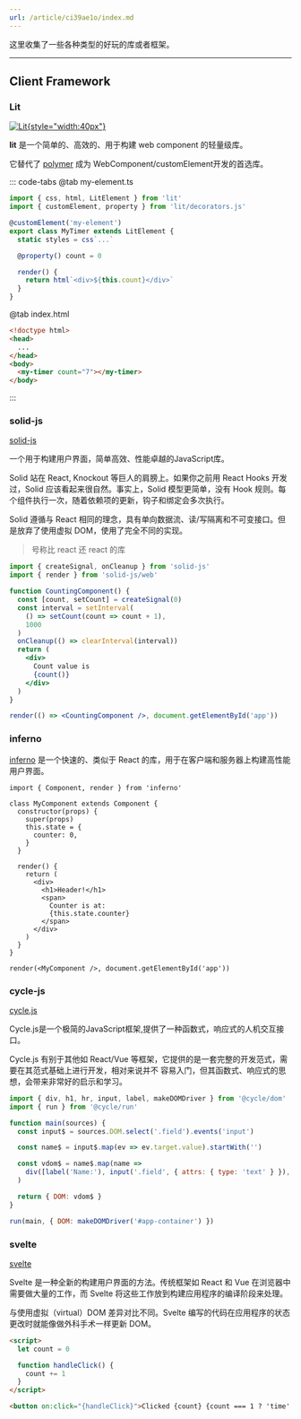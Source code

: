 ```yaml
---
url: /article/ci39ae1o/index.md
---
```

这里收集了一些各种类型的好玩的库或者框架。

***

## Client Framework

### Lit

[![Lit](https://lit.dev/images/logo.svg){style="width:40px"}](https://lit.dev/)

**lit** 是一个简单的、高效的、用于构建 web component 的轻量级库。

它替代了 [polymer](https://github.com/Polymer/polymer) 成为 WebComponent/customElement开发的首选库。

::: code-tabs
@tab my-element.ts

```ts
import { css, html, LitElement } from 'lit'
import { customElement, property } from 'lit/decorators.js'

@customElement('my-element')
export class MyTimer extends LitElement {
  static styles = css`...`

  @property() count = 0

  render() {
    return html`<div>${this.count}</div>`
  }
}
```

@tab index.html

```html
<!doctype html>
<head>
  ...
</head>
<body>
  <my-timer count="7"></my-timer>
</body>
```

:::

### solid-js

[solid-js](https://www.solidjs.com/)

一个用于构建用户界面，简单高效、性能卓越的JavaScript库。

Solid 站在 React, Knockout 等巨人的肩膀上。如果你之前用 React Hooks 开发过，Solid 应该看起来很自然。事实上，Solid 模型更简单，没有 Hook 规则。每个组件执行一次，随着依赖项的更新，钩子和绑定会多次执行。

Solid 遵循与 React 相同的理念，具有单向数据流、读/写隔离和不可变接口。但是放弃了使用虚拟 DOM，使用了完全不同的实现。

> 号称比 react 还 react 的库

```jsx
import { createSignal, onCleanup } from 'solid-js'
import { render } from 'solid-js/web'

function CountingComponent() {
  const [count, setCount] = createSignal(0)
  const interval = setInterval(
    () => setCount(count => count + 1),
    1000
  )
  onCleanup(() => clearInterval(interval))
  return (
    <div>
      Count value is
      {count()}
    </div>
  )
}

render(() => <CountingComponent />, document.getElementById('app'))
```

### inferno

[inferno](https://www.infernojs.org/) 是一个快速的、类似于 React 的库，用于在客户端和服务器上构建高性能用户界面。

```tsx
import { Component, render } from 'inferno'

class MyComponent extends Component {
  constructor(props) {
    super(props)
    this.state = {
      counter: 0,
    }
  }

  render() {
    return (
      <div>
        <h1>Header!</h1>
        <span>
          Counter is at:
          {this.state.counter}
        </span>
      </div>
    )
  }
}

render(<MyComponent />, document.getElementById('app'))
```

### cycle-js

[cycle.js](https://cycle.js.org/)

Cycle.js是一个极简的JavaScript框架,提供了一种函数式，响应式的人机交互接口。

Cycle.js 有别于其他如 React/Vue 等框架，它提供的是一套完整的开发范式，需要在其范式基础上进行开发，相对来说并不
容易入门，但其函数式、响应式的思想，会带来非常好的启示和学习。

```js
import { div, h1, hr, input, label, makeDOMDriver } from '@cycle/dom'
import { run } from '@cycle/run'

function main(sources) {
  const input$ = sources.DOM.select('.field').events('input')

  const name$ = input$.map(ev => ev.target.value).startWith('')

  const vdom$ = name$.map(name =>
    div([label('Name:'), input('.field', { attrs: { type: 'text' } }), hr(), h1(`Hello ${name}`)]),
  )

  return { DOM: vdom$ }
}

run(main, { DOM: makeDOMDriver('#app-container') })
```

### svelte

[svelte](https://svelte.dev/)

Svelte 是一种全新的构建用户界面的方法。传统框架如 React 和 Vue 在浏览器中需要做大量的工作，而 Svelte 将这些工作放到构建应用程序的编译阶段来处理。

与使用虚拟（virtual）DOM 差异对比不同。Svelte 编写的代码在应用程序的状态更改时就能像做外科手术一样更新 DOM。

```html
<script>
  let count = 0

  function handleClick() {
    count += 1
  }
</script>

<button on:click="{handleClick}">Clicked {count} {count === 1 ? 'time' : 'times'}</button>
```
